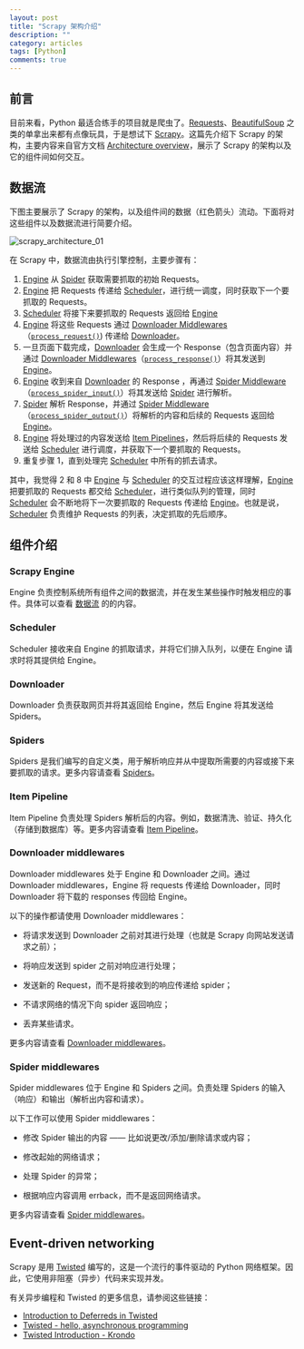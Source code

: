 ```yaml
---
layout: post
title: "Scrapy 架构介绍"
description: ""
category: articles
tags: [Python]
comments: true
---
```



## 前言

目前来看，Python 最适合练手的项目就是爬虫了。[Requests](http://docs.python-requests.org/en/master/)、[BeautifulSoup](https://www.crummy.com/software/BeautifulSoup/bs4/doc/) 之类的单拿出来都有点像玩具，于是想试下 [Scrapy](https://doc.scrapy.org/en/latest/topics/architecture.html)。这篇先介绍下 Scrapy 的架构，主要内容来自官方文档 [Architecture overview](https://doc.scrapy.org/en/latest/topics/architecture.html)，展示了 Scrapy 的架构以及它的组件间如何交互。

## 数据流 ##

下图主要展示了 Scrapy 的架构，以及组件间的数据（红色箭头）流动。下面将对这些组件以及数据流进行简要介绍。

![scrapy_architecture_01](https://tonyh2021.github.io/images/20171214-scrapy_architecture/scrapy_architecture_01.png)

在 Scrapy 中，数据流由执行引擎控制，主要步骤有：

1. [Engine](#scrapy-engine) 从 [Spider](#spiders) 获取需要抓取的初始 Requests。
2. [Engine](#scrapy-engine) 把 Requests 传递给 [Scheduler](#Scheduler)，进行统一调度，同时获取下一个要抓取的 Requests。
3. [Scheduler](#Scheduler) 将接下来要抓取的 Requests 返回给 [Engine](#scrapy-engine)
4. [Engine](#scrapy-engine) 将这些 Requests 通过 [Downloader Middlewares](#downloader-middlewares)（[`process_request()`](https://doc.scrapy.org/en/latest/topics/downloader-middleware.html#scrapy.downloadermiddlewares.DownloaderMiddleware.process_request)) 传递给 [Downloader](#downloader)。
5. 一旦页面下载完成，[Downloader](#downloader) 会生成一个 Response（包含页面内容）并通过 [Downloader Middlewares](#downloader-middlewares)（[`process_response()`](https://doc.scrapy.org/en/latest/topics/downloader-middleware.html#scrapy.downloadermiddlewares.DownloaderMiddleware.process_response)）将其发送到 [Engine](#scrapy-engine)。
6. [Engine](#scrapy-engine) 收到来自 [Downloader](#downloader) 的 Response ，再通过 [Spider Middleware](#spider-middlewares)（[`process_spider_input()`](https://doc.scrapy.org/en/latest/topics/spider-middleware.html#scrapy.spidermiddlewares.SpiderMiddleware.process_spider_input)）将其发送给 [Spider](#spiders) 进行解析。
7. [Spider](#spiders) 解析 Response，并通过 [Spider Middleware](#spider-middlewares)（[`process_spider_output()`](https://doc.scrapy.org/en/latest/topics/spider-middleware.html#scrapy.spidermiddlewares.SpiderMiddleware.process_spider_output)）将解析的内容和后续的 Requests 返回给 [Engine](#scrapy-engine)。
8. [Engine](#scrapy-engine) 将处理过的内容发送给 [Item Pipelines](#item-pipeline)，然后将后续的 Requests 发送给 [Scheduler](#Scheduler) 进行调度，并获取下一个要抓取的 Requests。
9. 重复步骤 1，直到处理完 [Scheduler](#Scheduler) 中所有的抓去请求。

其中，我觉得 2 和 8 中 [Engine](#scrapy-engine) 与 [Scheduler](#Scheduler) 的交互过程应该这样理解，[Engine](#scrapy-engine) 把要抓取的 Requests 都交给 [Scheduler](#Scheduler)，进行类似队列的管理，同时 [Scheduler](#Scheduler) 会不断地将下一次要抓取的 Requests 传递给 [Engine](#scrapy-engine)。也就是说，[Scheduler](#Scheduler) 负责维护 Requests 的列表，决定抓取的先后顺序。

## 组件介绍 

### Scrapy Engine ###

Engine 负责控制系统所有组件之间的数据流，并在发生某些操作时触发相应的事件。具体可以查看 [数据流](#数据流) 的的内容。

### Scheduler ###

Scheduler 接收来自 Engine 的抓取请求，并将它们排入队列，以便在 Engine 请求时将其提供给 Engine。

### Downloader ###

Downloader 负责获取网页并将其返回给 Engine，然后 Engine 将其发送给 Spiders。

### Spiders ###

Spiders 是我们编写的自定义类，用于解析响应并从中提取所需要的内容或接下来要抓取的请求。更多内容请查看 [Spiders](https://doc.scrapy.org/en/latest/topics/spiders.html#topics-spiders)。

### Item Pipeline ###

Item Pipeline 负责处理 Spiders 解析后的内容。例如，数据清洗、验证、持久化（存储到数据库）等。更多内容请查看 [Item Pipeline](https://doc.scrapy.org/en/latest/topics/item-pipeline.html#topics-item-pipeline)。

### Downloader middlewares ###

Downloader middlewares 处于 Engine 和 Downloader 之间。通过 Downloader middlewares，Engine 将 requests 传递给 Downloader，同时 Downloader 将下载的 responses 传回给 Engine。

以下的操作都请使用 Downloader middlewares：

- 将请求发送到 Downloader 之前对其进行处理（也就是 Scrapy 向网站发送请求之前）；

- 将响应发送到 spider 之前对响应进行处理；

- 发送新的 Request，而不是将接收到的响应传递给 spider；

- 不请求网络的情况下向 spider 返回响应；

- 丢弃某些请求。

更多内容请查看 [Downloader middlewares](https://doc.scrapy.org/en/latest/topics/downloader-middleware.html#topics-downloader-middleware)。

### Spider middlewares ###

Spider middlewares 位于 Engine 和 Spiders 之间。负责处理 Spiders 的输入（响应）和输出（解析出内容和请求）。

以下工作可以使用 Spider middlewares：

- 修改 Spider 输出的内容 —— 比如说更改/添加/删除请求或内容；

- 修改起始的网络请求；

- 处理 Spider 的异常；

- 根据响应内容调用 errback，而不是返回网络请求。

更多内容请查看 [Spider middlewares](https://doc.scrapy.org/en/latest/topics/spider-middleware.html#topics-spider-middleware)。

## Event-driven networking ##

Scrapy 是用 [Twisted](https://twistedmatrix.com/trac/) 编写的，这是一个流行的事件驱动的 Python 网络框架。因此，它使用非阻塞（异步）代码来实现并发。

有关异步编程和 Twisted 的更多信息，请参阅这些链接：

- [Introduction to Deferreds in Twisted](https://twistedmatrix.com/documents/current/core/howto/defer-intro.html)
- [Twisted - hello, asynchronous programming](http://jessenoller.com/2009/02/11/twisted-hello-asynchronous-programming/)
- [Twisted Introduction - Krondo](http://krondo.com/an-introduction-to-asynchronous-programming-and-twisted/)
